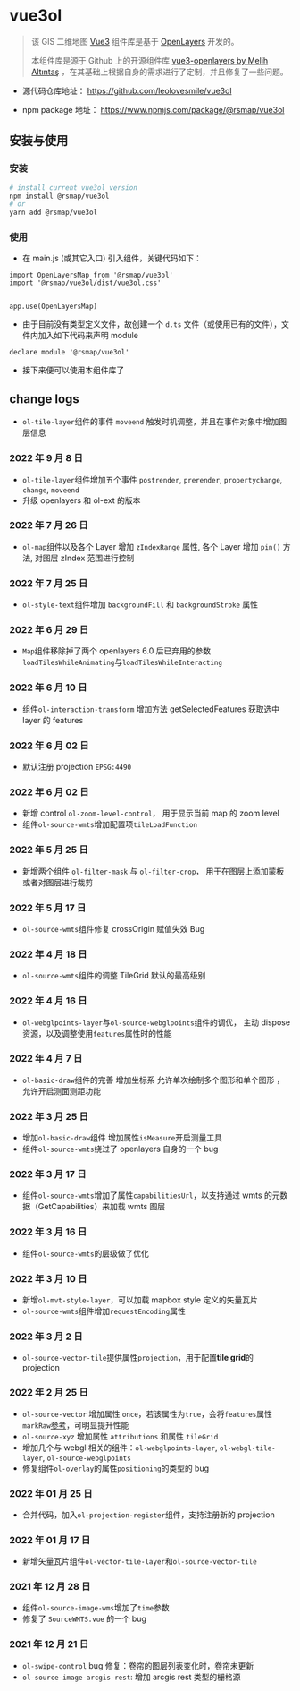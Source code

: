 # vue3ol

> 该 GIS 二维地图 [Vue3](https://v3.cn.vuejs.org/ "Vue3 Homepage") 组件库是基于 [OpenLayers](https://openlayers.org/ "OpenLayers Homepage") 开发的。
>
> 本组件库是源于 Github 上的开源组件库 [vue3-openlayers by Melih Altıntaş](https://github.com/MelihAltintas/vue3-openlayers) ，在其基础上根据自身的需求进行了定制，并且修复了一些问题。

- 源代码仓库地址： https://github.com/leolovesmile/vue3ol

- npm package 地址： https://www.npmjs.com/package/@rsmap/vue3ol

## 安装与使用

### 安装

```bash
# install current vue3ol version
npm install @rsmap/vue3ol
# or
yarn add @rsmap/vue3ol
```

### 使用

- 在 main.js (或其它入口) 引入组件，关键代码如下：

```
import OpenLayersMap from '@rsmap/vue3ol'
import '@rsmap/vue3ol/dist/vue3ol.css'


app.use(OpenLayersMap)
```

- 由于目前没有类型定义文件，故创建一个 `d.ts` 文件（或使用已有的文件），文件内加入如下代码来声明 module

```
declare module '@rsmap/vue3ol'
```

- 接下来便可以使用本组件库了

## change logs

- `ol-tile-layer`组件的事件 `moveend` 触发时机调整，并且在事件对象中增加图层信息

### 2022 年 9 月 8 日

- `ol-tile-layer`组件增加五个事件 `postrender`, `prerender`, `propertychange`, `change`, `moveend`
- 升级 openlayers 和 ol-ext 的版本

### 2022 年 7 月 26 日

- `ol-map`组件以及各个 Layer 增加 `zIndexRange` 属性, 各个 Layer 增加 `pin()` 方法, 对图层 zIndex 范围进行控制

### 2022 年 7 月 25 日

- `ol-style-text`组件增加 `backgroundFill` 和 `backgroundStroke` 属性

### 2022 年 6 月 29 日

- `Map`组件移除掉了两个 openlayers 6.0 后已弃用的参数 `loadTilesWhileAnimating`与`loadTilesWhileInteracting`

### 2022 年 6 月 10 日

- 组件`ol-interaction-transform` 增加方法 getSelectedFeatures 获取选中 layer 的 features

### 2022 年 6 月 02 日

- 默认注册 projection `EPSG:4490`

### 2022 年 6 月 02 日

- 新增 control `ol-zoom-level-control`， 用于显示当前 map 的 zoom level
- 组件`ol-source-wmts`增加配置项`tileLoadFunction`

### 2022 年 5 月 25 日

- 新增两个组件 `ol-filter-mask` 与 `ol-filter-crop`， 用于在图层上添加蒙板或者对图层进行裁剪

### 2022 年 5 月 17 日

- `ol-source-wmts`组件修复 crossOrigin 赋值失效 Bug

### 2022 年 4 月 18 日

- `ol-source-wmts`组件的调整 TileGrid 默认的最高级别

### 2022 年 4 月 16 日

- `ol-webglpoints-layer`与`ol-source-webglpoints`组件的调优， 主动 dispose 资源，以及调整使用`features`属性时的性能

### 2022 年 4 月 7 日

- `ol-basic-draw`组件的完善 增加坐标系 允许单次绘制多个图形和单个图形 ，允许开启测面测距功能

### 2022 年 3 月 25 日

- 增加`ol-basic-draw`组件 增加属性`isMeasure`开启测量工具
- 组件`ol-source-wmts`绕过了 openlayers 自身的一个 bug

### 2022 年 3 月 17 日

- 组件`ol-source-wmts`增加了属性`capabilitiesUrl`，以支持通过 wmts 的元数据（GetCapabilities）来加载 wmts 图层

### 2022 年 3 月 16 日

- 组件`ol-source-wmts`的层级做了优化

### 2022 年 3 月 10 日

- 新增`ol-mvt-style-layer`，可以加载 mapbox style 定义的矢量瓦片
- `ol-source-wmts`组件增加`requestEncoding`属性

### 2022 年 3 月 2 日

- `ol-source-vector-tile`提供属性`projection`，用于配置**tile grid**的 projection

### 2022 年 2 月 25 日

- `ol-source-vector` 增加属性 `once`，若该属性为`true`，会将`features`属性`markRaw`[参考](https://v3.cn.vuejs.org/api/basic-reactivity.html#markraw)，可明显提升性能
- `ol-source-xyz` 增加属性 `attributions` 和属性 `tileGrid`
- 增加几个与 webgl 相关的组件：`ol-webglpoints-layer`, `ol-webgl-tile-layer`, `ol-source-webglpoints`
- 修复组件`ol-overlay`的属性`positioning`的类型的 bug

### 2022 年 01 月 25 日

- 合并代码，加入`ol-projection-register`组件，支持注册新的 projection

### 2022 年 01 月 17 日

- 新增矢量瓦片组件`ol-vector-tile-layer`和`ol-source-vector-tile`

### 2021 年 12 月 28 日

- 组件`ol-source-image-wms`增加了`time`参数
- 修复了 `SourceWMTS.vue` 的一个 bug

### 2021 年 12 月 21 日

- `ol-swipe-control` bug 修复：卷帘的图层列表变化时，卷帘未更新
- `ol-source-image-arcgis-rest`: 增加 arcgis rest 类型的栅格源
